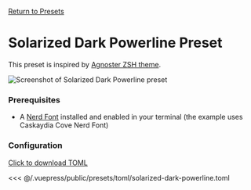 [Return to Presets](./README.md#solarized-dark-powerline)

# Solarized Dark Powerline Preset

This preset is inspired by [Agnoster ZSH theme](https://github.com/agnoster/agnoster-zsh-theme).

![Screenshot of Solarized Dark Powerline preset](/presets/img/solarized-dark-powerline.png)

### Prerequisites

- A [Nerd Font](https://www.nerdfonts.com/) installed and enabled in your terminal (the example uses Caskaydia Cove Nerd Font)

### Configuration

[Click to download TOML](/presets/toml/solarized-dark-powerline.toml)

<<< @/.vuepress/public/presets/toml/solarized-dark-powerline.toml
